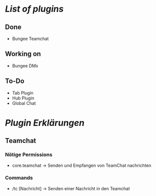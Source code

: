 # ***List of plugins***

## Done
- Bungee Teamchat

## Working on
- Bungee DMs

## To-Do
- Tab Plugin
- Hub Plugin
- Global Chat


# ***Plugin Erklärungen***
## Teamchat
### Nötige Permissions
- core.teamchat -> Senden und Empfangen von TeamChat nachrichten
### Commands
- /tc [Nachricht] -> Senden einer Nachricht in den Teamchat
